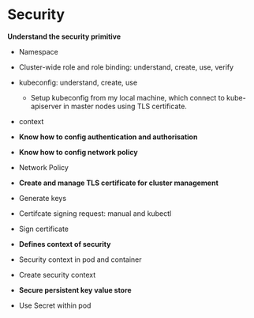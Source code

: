 # Security

**Understand the security primitive**
 - Namespace
 - Cluster-wide role and role binding: understand, create, use, verify
 - kubeconfig: understand, create, use
	- Setup kubeconfig from my local machine, which connect to kube-apiserver in master nodes using TLS certificate.
 - context

- **Know how to config authentication and authorisation**
- **Know how to config network policy**
 - Network Policy
- **Create and manage TLS certificate for cluster management**
 - Generate keys
 - Certifcate signing request: manual and kubectl
 - Sign certificate
- **Defines context of security**
 - Security context in pod and container
 - Create security context

- **Secure persistent key value store**
 - Use Secret within pod
 